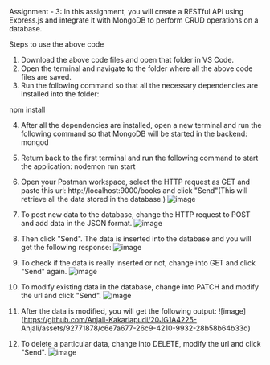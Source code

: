 Assignment - 3: In this assignment, you will create a RESTful API using Express.js and integrate it with MongoDB to perform CRUD operations on a database.

Steps to use the above code

1. Download the above code files and open that folder in VS Code.
2. Open the terminal and navigate to the folder where all the above code files are saved.
3. Run the following command so that all the necessary dependencies are installed into the folder:

npm install

4. After all the dependencies are installed, open a new terminal and run the following command so that MongoDB will be started in the backend:
mongod
5. Return back to the first terminal and run the following command to start the application:
nodemon run start
6. Open your Postman workspace, select the HTTP request as GET and paste this url: http://localhost:9000/books and click "Send"(This will retrieve all the data stored in the database.)
![image](https://github.com/Anjali-Kakarlapudi/20JG1A4225-Anjali/assets/92771878/d8e9480a-950f-4622-9026-0307387cac9d)

7. To post new data to the database, change the HTTP request to POST and add data in the JSON format.
![image](https://github.com/Anjali-Kakarlapudi/20JG1A4225-Anjali/assets/92771878/9037d421-0558-4dbf-b99b-ff961d509d21)

8. Then click "Send". The data is inserted into the database and you will get the following response:
![image](https://github.com/Anjali-Kakarlapudi/20JG1A4225-Anjali/assets/92771878/7c1b4037-651e-40d9-8715-e0cc21a147c2)

9. To check if the data is really inserted or not, change into GET and click "Send" again.
![image](https://github.com/Anjali-Kakarlapudi/20JG1A4225-Anjali/assets/92771878/1d30617e-5b33-401c-a7ae-29817ca60d8f)
10. To modify existing data in the database, change into PATCH and modify the url and click "Send".
![image](https://github.com/Anjali-Kakarlapudi/20JG1A4225-Anjali/assets/92771878/333a341a-3b12-44b4-b852-2424fecb9898)
11. After the data is modified, you will get the following output:
![image](https://github.com/Anjali-Kakarlapudi/20JG1A4225-
Anjali/assets/92771878/c6e7a677-26c9-4210-9932-28b58b64b33d)
12. To delete a particular data, change into DELETE, modify the url and click "Send".
![image](https://github.com/Anjali-Kakarlapudi/20JG1A4225-Anjali/assets/92771878/a494f040-2a4f-46fa-b65e-814e40afeb04)

